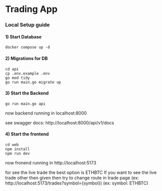 # Trading App

### Local Setup guide
#### 1) Start Database
```
docker compose up -d
```

#### 2) Migrations for DB
```
cd api 
cp .env.example .env
go mod tidy
go run main.go migrate up
```

#### 3) Start the Backend
```
go run main.go api
```

now backend running in localhost:8000

see swagger docs: http://localhost:8000/api/v1/docs


#### 4) Start the frontend
```
cd web 
npm install
npm run dev
```

now fronend running in http://localhost:5173

for see the live trade the best option is ETHBTC
If you want to see the live trade other then given then try to change route in trade page
(ex: http://localhost:5173/trades?symbol={symbol}) (ex: symbol: ETHBTC)